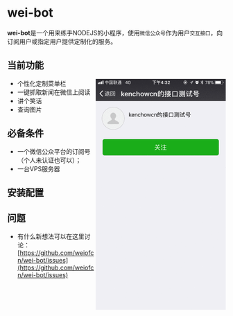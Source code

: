 # wei-bot

**wei-bot**是一个用来练手NODEJS的小程序，使用`微信公众号`作为用户`交互接口`，向订阅用户或指定用户提供定制化的服务。

## 当前功能

<img align="right" width="300" src="./assets/intro.gif">

- 个性化定制菜单栏
- 一键抓取新闻在微信上阅读
- 讲个笑话
- 查询图片


## 必备条件

- 一个微信公众平台的订阅号（个人未认证也可以）；
- 一台VPS服务器

## 安装配置


## 问题

- 有什么新想法可以在这里讨论：[https://github.com/weiofcn/wei-bot/issues](https://github.com/weiofcn/wei-bot/issues)
